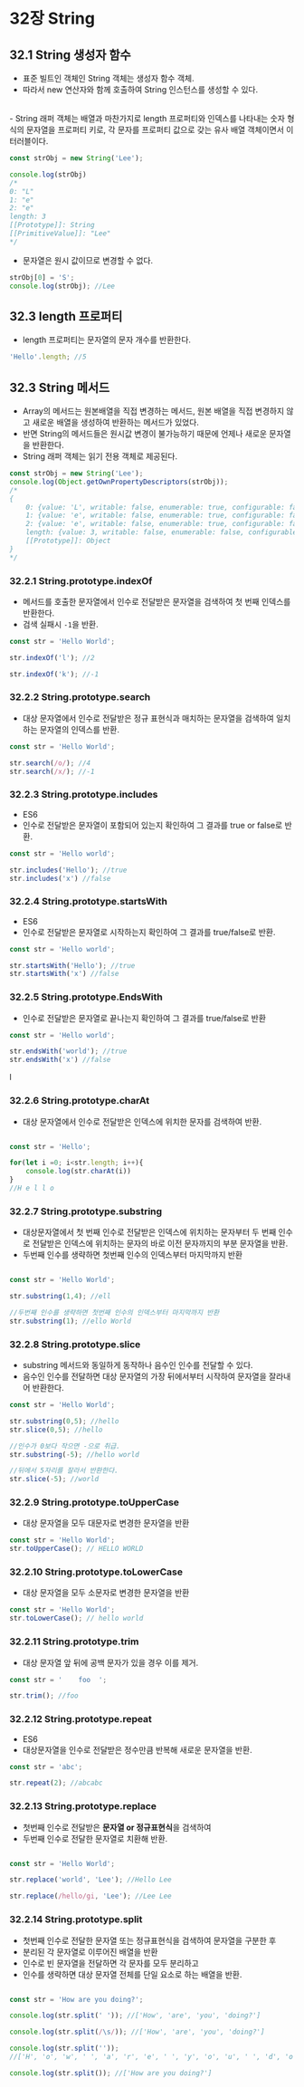 # 32장 String
## 32.1 String 생성자 함수
- 표준 빌트인 객체인 String 객체는 생성자 함수 객체.
- 따라서 new 연산자와 함께 호출하여 String 인스턴스를 생성할 수 있다.
<br>
- String 래퍼 객체는 배열과 마찬가지로 length 프로퍼티와 인덱스를 나타내는 숫자 형식의 문자열을 프로퍼티 키로, 각 문자를 프로퍼티 값으로 갖는 유사 배열 객체이면서 이터러블이다.

```jsx
const strObj = new String('Lee');

console.log(strObj)
/*
0: "L"
1: "e"
2: "e"
length: 3
[[Prototype]]: String
[[PrimitiveValue]]: "Lee"
*/
```
- 문자열은 원시 값이므로 변경할 수 없다.
```jsx
strObj[0] = 'S';
console.log(strObj); //Lee
```


## 32.3 length 프로퍼티
- length 프로퍼티는 문자열의 문자 개수를 반환한다.
```jsx
'Hello'.length; //5
```

## 32.3 String 메서드
- Array의 메서드는 원본배열을 직접 변경하는 메서드, 원본 배열을 직접 변경하지 않고 새로운 배열을 생성하여 반환하는 메서드가 있었다.
- 반면 String의 메서드들은 원시값 변경이 불가능하기 때문에 언제나 새로운 문자열을 반환한다.
- String 래퍼 객체는 읽기 전용 객체로 제공된다.
```jsx
const strObj = new String('Lee');
console.log(Object.getOwnPropertyDescriptors(strObj));
/*
{
    0: {value: 'L', writable: false, enumerable: true, configurable: false}
    1: {value: 'e', writable: false, enumerable: true, configurable: false}
    2: {value: 'e', writable: false, enumerable: true, configurable: false}
    length: {value: 3, writable: false, enumerable: false, configurable: false}
    [[Prototype]]: Object
}
*/
```

### 32.2.1 String.prototype.indexOf
- 메서드를 호출한 문자열에서 인수로 전달받은 문자열을 검색하여 첫 번째 인덱스를 반환한다.
- 검색 실패시 `-1`을 반환.
```jsx
const str = 'Hello World';

str.indexOf('l'); //2

str.indexOf('k'); //-1
```


### 32.2.2 String.prototype.search
- 대상 문자열에서 인수로 전달받은 정규 표현식과 매치하는 문자열을 검색하여 일치하는 문자열의 인덱스를 반환.
```jsx
const str = 'Hello World';

str.search(/o/); //4
str.search(/x/); //-1
```

### 32.2.3 String.prototype.includes
- ES6
- 인수로 전달받은 문자열이 포함되어 있는지 확인하여 그 결과를 true or false로 반환.
```jsx
const str = 'Hello world';

str.includes('Hello'); //true
str.includes('x') //false
```

### 32.2.4 String.prototype.startsWith
- ES6
- 인수로 전달받은 문자열로 시작하는지 확인하여 그 결과를 true/false로 반환.
```jsx
const str = 'Hello world';

str.startsWith('Hello'); //true
str.startsWith('x') //false
```


### 32.2.5 String.prototype.EndsWith
- 인수로 전달받은 문자열로 끝나는지 확인하여 그 결과를 true/false로 반환
```jsx
const str = 'Hello world';

str.endsWith('world'); //true
str.endsWith('x') //false
```
l
### 32.2.6 String.prototype.charAt
- 대상 문자열에서 인수로 전달받은 인덱스에 위치한 문자를 검색하여 반환.
```jsx

const str = 'Hello';

for(let i =0; i<str.length; i++){
    console.log(str.charAt(i))
}
//H e l l o
```

### 32.2.7 String.prototype.substring
- 대상문자열에서 첫 번째 인수로 전달받은 인덱스에 위치하는 문자부터 두 번째 인수로 전달받은 인덱스에 위치하는 문자의 바로 이전 문자까지의 부분 문자열을 반환.
- 두번째 인수를 생략하면 첫번째 인수의 인덱스부터 마지막까지 반환
```jsx

const str = 'Hello World';

str.substring(1,4); //ell

//두번째 인수를 생략하면 첫번째 인수의 인덱스부터 마지막까지 반환
str.substring(1); //ello World
```

### 32.2.8 String.prototype.slice
- substring 메서드와 동일하게 동작하나 음수인 인수를 전달할 수 있다.
- 음수인 인수를 전달하면 대상 문자열의 가장 뒤에서부터 시작하여 문자열을 잘라내어 반환한다.
```jsx
const str = 'Hello World';

str.substring(0,5); //hello
str.slice(0,5); //hello

//인수가 0보다 작으면 -으로 취급.
str.substring(-5); //hello world

//뒤에서 5자리를 잘라서 반환한다.
str.slice(-5); //world
```

### 32.2.9 String.prototype.toUpperCase
- 대상 문자열을 모두 대문자로 변경한 문자열을 반환
```jsx
const str = 'Hello World';
str.toUpperCase(); // HELLO WORLD
```

### 32.2.10 String.prototype.toLowerCase
- 대상 문자열을 모두 소문자로 변경한 문자열을 반환
```jsx
const str = 'Hello World';
str.toLowerCase(); // hello world
```

### 32.2.11 String.prototype.trim
- 대상 문자열 앞 뒤에 공백 문자가 있을 경우 이를 제거.
```jsx
const str = '    foo  ';

str.trim(); //foo
```

### 32.2.12 String.prototype.repeat
- ES6
- 대상문자열을 인수로 전달받은 정수만큼 반복해 새로운 문자열을 반환.
```jsx
const str = 'abc';

str.repeat(2); //abcabc
```

### 32.2.13 String.prototype.replace
- 첫번째 인수로 전달받은 **문자열 or 정규표현식**을 검색하여
- 두번째 인수로 전달한 문자열로 치환해 반환.
```jsx

const str = 'Hello World';

str.replace('world', 'Lee'); //Hello Lee

str.replace(/hello/gi, 'Lee'); //Lee Lee
```

### 32.2.14 String.prototype.split
- 첫번째 인수로 전달한 문자열 또는 정규표현식을 검색하여 문자열을 구분한 후
- 분리된 각 문자열로 이루어진 배열을 반환
- 인수로 빈 문자열을 전달하면 각 문자를 모두 분리하고
- 인수를 생략하면 대상 문자열 전체를 단일 요소로 하는 배열을 반환.
```jsx

const str = 'How are you doing?';

console.log(str.split(' ')); //['How', 'are', 'you', 'doing?']

console.log(str.split(/\s/)); //['How', 'are', 'you', 'doing?']

console.log(str.split('')); 
//['H', 'o', 'w', ' ', 'a', 'r', 'e', ' ', 'y', 'o', 'u', ' ', 'd', 'o', 'i', 'n', 'g', '?']

console.log(str.split()); //['How are you doing?']
```